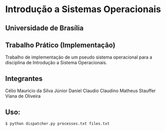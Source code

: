 # Introdução a Sistemas Operacionais
## Universidade de Brasília

## Trabalho Prático (Implementação)
Trabalho de implementação de um pseudo sistema operacional para a disciplina de Introdução a Sistema Operacionais.

## Integrantes
Célio Mauricio da Silva Júnior
Daniel Claudio Claudino
Matheus Stauffer Viana de Oliveira

## Uso:
`$ python dispatcher.py processes.txt files.txt`

